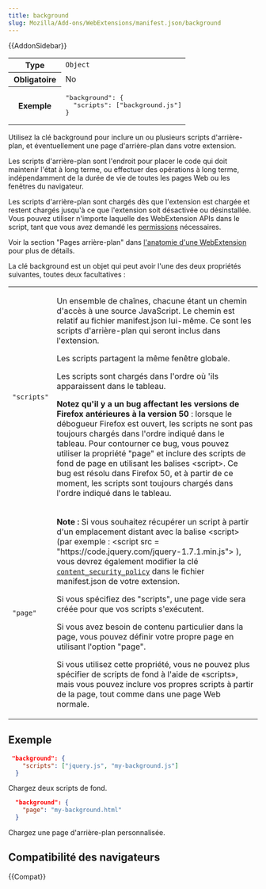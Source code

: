 ```yaml
---
title: background
slug: Mozilla/Add-ons/WebExtensions/manifest.json/background
---
```


{{AddonSidebar}}

<table class="standard-table">
  <tbody>
    <tr>
      <th scope="row" style="width: 30%">Type</th>
      <td><code>Object</code></td>
    </tr>
    <tr>
      <th scope="row">Obligatoire</th>
      <td>No</td>
    </tr>
    <tr>
      <th scope="row">Exemple</th>
      <td>
        <pre class="brush: json">
"background": {
  "scripts": ["background.js"]
}</pre
        >
      </td>
    </tr>
  </tbody>
</table>

Utilisez la clé background pour inclure un ou plusieurs scripts d'arrière-plan, et éventuellement une page d'arrière-plan dans votre extension.

Les scripts d'arrière-plan sont l'endroit pour placer le code qui doit maintenir l'état à long terme, ou effectuer des opérations à long terme, indépendamment de la durée de vie de toutes les pages Web ou les fenêtres du navigateur.

Les scripts d'arrière-plan sont chargés dès que l'extension est chargée et restent chargés jusqu'à ce que l'extension soit désactivée ou désinstallée. Vous pouvez utiliser n'importe laquelle des WebExtension APIs dans le script, tant que vous avez demandé les [permissions](/fr/Add-ons/WebExtensions/manifest.json/permissions) nécessaires.

Voir la section "Pages arrière-plan" dans [l'anatomie d'une WebExtension](/fr/Add-ons/WebExtensions/Anatomy_of_a_WebExtension#Background_pages) pour plus de détails.

La clé background est un objet qui peut avoir l'une des deux propriétés suivantes, toutes deux facultatives :

<table class="standard-table">
  <tbody>
    <tr>
      <td><code>"scripts"</code></td>
      <td>
        <p>
          Un ensemble de chaînes, chacune étant un chemin d'accès à une source
          JavaScript. Le chemin est relatif au fichier manifest.json lui-même.
          Ce sont les scripts d'arrière-plan qui seront inclus dans l'extension.
        </p>
        <p>Les scripts partagent la même fenêtre globale.</p>
        <p>
          Les scripts sont chargés dans l'ordre où 'ils apparaissent dans le
          tableau.
        </p>
        <p>
          <strong
            >Notez qu'il y a un bug affectant les versions de Firefox
            antérieures à la version 50 </strong
          >: lorsque le débogueur Firefox est ouvert, les scripts ne sont pas
          toujours chargés dans l'ordre indiqué dans le tableau. Pour contourner
          ce bug, vous pouvez utiliser la propriété "page" et inclure des
          scripts de fond de page en utilisant les balises &#x3C;script>. Ce bug
          est résolu dans Firefox 50, et à partir de ce moment, les scripts sont
          toujours chargés dans l'ordre indiqué dans le tableau.
        </p>
      </td>
    </tr>
    <tr>
      <td><code>"page"</code></td>
      <td>
        <div class="note">
          <p>
            <strong>Note :</strong> Si vous souhaitez récupérer un script à
            partir d'un emplacement distant avec la balise &#x3C;script> (par
            exemple : &#x3C;script src =
            "https://code.jquery.com/jquery-1.7.1.min.js"> ), vous devrez
            également modifier la clé
            <code
              ><a
                href="/fr/Add-ons/WebExtensions/manifest.json/content_security_policy"
                >content_security_policy</a
              ></code
            >
            dans le fichier manifest.json de votre extension.
          </p>
        </div>
        <p>
          Si vous spécifiez des "scripts", une page vide sera créée pour que vos
          scripts s'exécutent.
        </p>
        <p>
          Si vous avez besoin de contenu particulier dans la page, vous pouvez
          définir votre propre page en utilisant l'option "page".
        </p>
        <p>
          Si vous utilisez cette propriété, vous ne pouvez plus spécifier de
          scripts de fond à l'aide de «scripts», mais vous pouvez inclure vos
          propres scripts à partir de la page, tout comme dans une page Web
          normale.
        </p>
      </td>
    </tr>
  </tbody>
</table>

## Exemple

```json
 "background": {
    "scripts": ["jquery.js", "my-background.js"]
  }
```

Chargez deux scripts de fond.

```json
  "background": {
    "page": "my-background.html"
  }
```

Chargez une page d'arrière-plan personnalisée.

## Compatibilité des navigateurs

{{Compat}}
